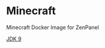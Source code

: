 # Minecraft
 Minecraft Docker Image for ZenPanel

[JDK 9](https://hub.docker.com/layers/openjdk/library/openjdk/9.0.4-12-slim/images/sha256-759d04a1c17c5db679bd2ea22dddeebad81924961b3481290444ee5eba29adad?context=explore)